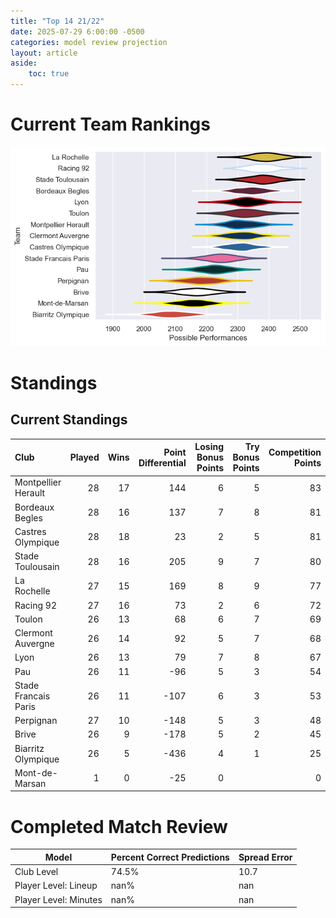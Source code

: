 ```yaml
---  
title: "Top 14 21/22"  
date: 2025-07-29 6:00:00 -0500  
categories: model review projection  
layout: article  
aside:  
    toc: true  
---
```

# Current Team Rankings


![Club Rankings](plots/rankings_Top_14_2122.png)
# Standings

## Current Standings


| Club                 |   Played |   Wins |   Point Differential |   Losing Bonus Points |   Try Bonus Points |   Competition Points |
|:---------------------|---------:|-------:|---------------------:|----------------------:|-------------------:|---------------------:|
| Montpellier Herault  |       28 |     17 |                  144 |                     6 |                  5 |                   83 |
| Bordeaux Begles      |       28 |     16 |                  137 |                     7 |                  8 |                   81 |
| Castres Olympique    |       28 |     18 |                   23 |                     2 |                  5 |                   81 |
| Stade Toulousain     |       28 |     16 |                  205 |                     9 |                  7 |                   80 |
| La Rochelle          |       27 |     15 |                  169 |                     8 |                  9 |                   77 |
| Racing 92            |       27 |     16 |                   73 |                     2 |                  6 |                   72 |
| Toulon               |       26 |     13 |                   68 |                     6 |                  7 |                   69 |
| Clermont Auvergne    |       26 |     14 |                   92 |                     5 |                  7 |                   68 |
| Lyon                 |       26 |     13 |                   79 |                     7 |                  8 |                   67 |
| Pau                  |       26 |     11 |                  -96 |                     5 |                  3 |                   54 |
| Stade Francais Paris |       26 |     11 |                 -107 |                     6 |                  3 |                   53 |
| Perpignan            |       27 |     10 |                 -148 |                     5 |                  3 |                   48 |
| Brive                |       26 |      9 |                 -178 |                     5 |                  2 |                   45 |
| Biarritz Olympique   |       26 |      5 |                 -436 |                     4 |                  1 |                   25 |
| Mont-de-Marsan       |        1 |      0 |                  -25 |                     0 |                    |                    0 |



# Completed Match Review


| Model | Percent Correct Predictions | Spread Error |
| ------ | ------ | ------ |
| Club Level | 74.5% | 10.7 |
| Player Level: Lineup | nan% | nan |
| Player Level: Minutes | nan% | nan |

